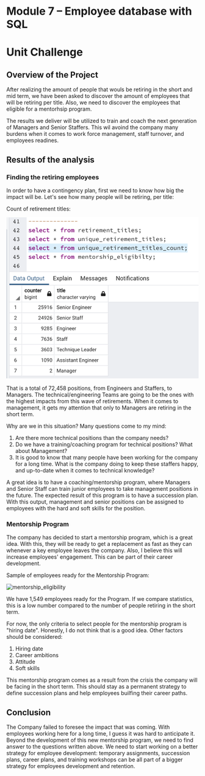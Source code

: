 # Module 7 – Employee database with SQL
# Unit Challenge
## Overview of the Project 
After realizing the amount of people that wouls be retiring in the short and mid term, we have been asked to discover the amount of employees that will be retiring per title. Also, we need to discover the employees that eligible for a mentorhsip program.

The results we deliver will be utilized to train and coach the next generation of Managers and Senior Staffers. This wil avoind the company many burdens when it comes to work force management, staff turnover, and employees readines.

## Results of the analysis

### Finding the retiring employees
In order to have a contingency plan, first we need to know how big the impact will be. Let's see how many people will be retiring, per title:

Count of retirement titles:

![unique_retirement_titles_count](/resources/unique_retirement_titles_count.png)

That is a total of 72,458 positions, from Engineers and Staffers, to Managers. The technical/engineering Teams are going to be the ones with the highest impacts from this wave of retirements. When it comes to management, it gets my attention that only to Managers are retiring in the short term. 

Why are we in this situation? Many questions come to my mind:
1. Are there more technical positions than the company needs?
2. Do we have a training/coaching program for technical positions? What about Management?
3. It is good to know that many people have been working for the company for a long time. What is the company doing to keep these staffers happy, and up-to-date when it comes to technical knowledge?

A great idea is to have a coaching/mentorship program, where Managers and Senior Staff can train junior employees to take management positions in the future. The expected result of this program is to have a succession plan. With this output, management and senior positions can be assigned to employees with the hard and soft skills for the position.

### Mentorship Program
The company has decided to start a mentorship program, which is a great idea. With this, they will be ready to get a replacement as fast as they can whenever a key employee leaves the company. Also, I believe this will increase employees' engagement. This can be part of their career development. 

Sample of employees ready for the Mentorship Program:

![mentorship_eligibility](/resources/mentorship_eligibility.png)

We have 1,549 employees ready for the Program. If we compare statistics, this is a low number compared to the number of people retiring in the short term. 

For now, the only criteria to select people for the mentorship program is "hiring date". Honestly, I do not think that is a good idea. Other factors should be considered:
1. Hiring date
2. Career ambitions
3. Attitude
4. Soft skills

This mentorship program comes as a result from the crisis the company will be facing in the short term. This should stay as a permanent strategy to define succession plans and help employees builfing their career paths. 

## Conclusion
The Company failed to foresee the impact that was coming. With employees working here for a long time, I guess it was hard to anticipate it. Beyond the development of this new mentorship program, we need to find answer to the questions written above. We need to start working on a better strategy for employee development: temporary assignments, succession plans, career plans, and training workshops can be all part of a bigger strategy for employees development and retention. 
 